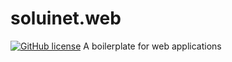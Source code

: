 # soluinet.web

[![GitHub license](https://img.shields.io/github/license/SoluiNet/SoluiNet.DevTools)](https://github.com/SoluiNet/SoluiNet.DevTools/blob/master/LICENSE)
A boilerplate for web applications
